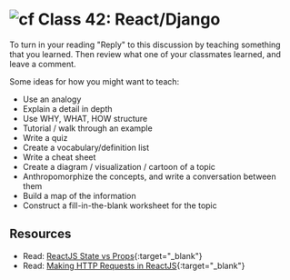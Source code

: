 # ![cf](http://i.imgur.com/7v5ASc8.png) Class 42: React/Django

To turn in your reading "Reply" to this discussion by teaching something that you learned. Then review what one of your classmates learned, and leave a comment.

Some ideas for how you might want to teach:
- Use an analogy
- Explain a detail in depth
- Use WHY, WHAT, HOW structure
- Tutorial / walk through an example
- Write a quiz
- Create a vocabulary/definition list
- Write a cheat sheet
- Create a diagram / visualization / cartoon of a topic
- Anthropomorphize the concepts, and write a conversation between them
- Build a map of the information
- Construct a fill-in-the-blank worksheet for the topic

## Resources
- Read: [ReactJS State vs Props](http://lucybain.com/blog/2016/react-state-vs-pros/){:target="_blank"}
- Read: [Making HTTP Requests in ReactJS](https://daveceddia.com/ajax-requests-in-react/){:target="_blank"}
<!-- - Skim: [](){:target="_blank"} -->
